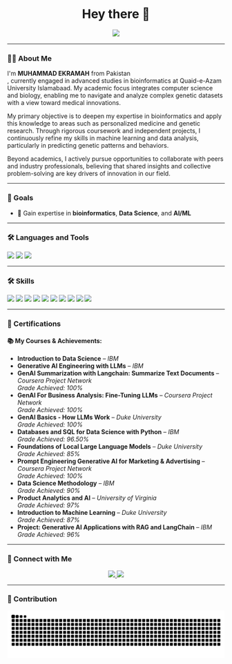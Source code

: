 <h1 align="center">Hey there 👋</h1>
<div align="center">
  <img height="150" src="https://media.giphy.com/media/M9gbBd9nbDrOTu1Mqx/giphy.gif"  />
</div>

---

### 👩‍💻 About Me

I'm **MUHAMMAD EKRAMAH** from Pakistan  
, currently engaged in advanced studies in bioinformatics at Quaid-e-Azam University Islamabaad. My academic focus integrates computer science and biology, enabling me to navigate and analyze complex genetic datasets with a view toward medical innovations.

My primary objective is to deepen my expertise in bioinformatics and apply this knowledge to areas such as personalized medicine and genetic research. Through rigorous coursework and independent projects, I continuously refine my skills in machine learning and data analysis, particularly in predicting genetic patterns and behaviors.

Beyond academics, I actively pursue opportunities to collaborate with peers and industry professionals, believing that shared insights and collective problem-solving are key drivers of innovation in our field.

---

### 🚀 Goals

- 🔹 Gain expertise in **bioinformatics**, **Data Science**, and **AI/ML**

---

### 🛠 Languages and Tools

<div align="left">
  <img src="https://cdn.jsdelivr.net/gh/devicons/devicon/icons/python/python-original.svg" height="30" />
  <img src="https://cdn.jsdelivr.net/gh/devicons/devicon/icons/cplusplus/cplusplus-original.svg" height="30" />
  <img src="https://cdn.jsdelivr.net/gh/devicons/devicon/icons/r/r-original.svg" height="30" />
</div>

---

### 🛠️ Skills

<p align="left">
  <img src="https://img.shields.io/badge/-Bioinformatics-6A1B9A?style=flat" />
  <img src="https://img.shields.io/badge/-Python-3776AB?style=flat&logo=python&logoColor=white" />
  <img src="https://img.shields.io/badge/-C++-00599C?style=flat&logo=c%2B%2B&logoColor=white" />
  <img src="https://img.shields.io/badge/-R-276DC3?style=flat&logo=r&logoColor=white" />
  <img src="https://img.shields.io/badge/-SQL-4479A1?style=flat&logo=mysql&logoColor=white" />
  <img src="https://img.shields.io/badge/-Database%20Management%20System-FFA500?style=flat" />
  <img src="https://img.shields.io/badge/-Pandas-150458?style=flat&logo=pandas&logoColor=white" />
  <img src="https://img.shields.io/badge/-R%20Studio-276DC3?style=flat&logo=rstudio&logoColor=white" />
  <img src="https://img.shields.io/badge/-Jupyter-F37626?style=flat&logo=jupyter&logoColor=white" />
  <img src="https://img.shields.io/badge/-Problem%20Solving-6A1B9A?style=flat" />
</p>

---


### 🐝 Certifications

#### 📚 My Courses & Achievements:

- **Introduction to Data Science** – *IBM*  
- **Generative AI Engineering with LLMs** – *IBM*  
- **GenAI Summarization with Langchain: Summarize Text Documents** – *Coursera Project Network*  
  *Grade Achieved: 100%*  
- **GenAI For Business Analysis: Fine-Tuning LLMs** – *Coursera Project Network*  
  *Grade Achieved: 100%*  
- **GenAI Basics - How LLMs Work** – *Duke University*  
  *Grade Achieved: 100%*  
- **Databases and SQL for Data Science with Python** – *IBM*  
  *Grade Achieved: 96.50%*  
- **Foundations of Local Large Language Models** – *Duke University*  
  *Grade Achieved: 85%*  
- **Prompt Engineering Generative AI for Marketing & Advertising** – *Coursera Project Network*  
  *Grade Achieved: 100%*  
- **Data Science Methodology** – *IBM*  
  *Grade Achieved: 90%*  
- **Product Analytics and AI** – *University of Virginia*  
  *Grade Achieved: 97%*  
- **Introduction to Machine Learning** – *Duke University*  
  *Grade Achieved: 87%*  
- **Project: Generative AI Applications with RAG and LangChain** – *IBM*  
  *Grade Achieved: 96%*  

---

### 💌 Connect with Me

<div align="center">
  <a href="www.linkedin.com/in/muhammad-ekramah" target="_blank">
    <img src="https://img.shields.io/static/v1?message=LinkedIn&logo=linkedin&label=&color=0077B5&logoColor=white&labelColor=&style=for-the-badge" height="30" />
  </a>
  
  <a href="mailto:muhammadekramah786@gmail.com">
    <img src="https://img.shields.io/static/v1?message=Gmail&logo=gmail&label=&color=D14836&logoColor=white&labelColor=&style=for-the-badge" height="30" />
  </a>
</div>

---

### 🔄 Contribution

<p align="center">
  <img src="https://raw.githubusercontent.com/Ramlah7/Ramlah7/output/snake.svg" alt="Snake animation" />
</p>
